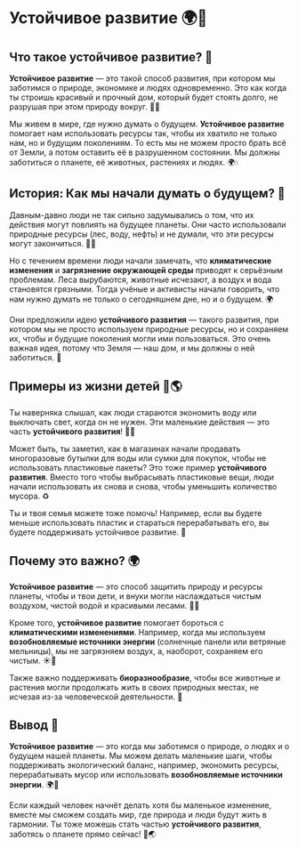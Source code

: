 # Устойчивое развитие 🌍💚

## Что такое **устойчивое развитие**? 🌱

**Устойчивое развитие** — это такой способ развития, при котором мы заботимся о природе, экономике и людях одновременно. Это как когда ты строишь красивый и прочный дом, который будет стоять долго, не разрушая при этом природу вокруг. 🏡🌳

Мы живем в мире, где нужно думать о будущем. **Устойчивое развитие** помогает нам использовать ресурсы так, чтобы их хватило не только нам, но и будущим поколениям. То есть мы не можем просто брать всё от Земли, а потом оставить её в разрушенном состоянии. Мы должны заботиться о планете, её животных, растениях и людях. 🌍💧

## История: Как мы начали думать о будущем? 🔮

Давным-давно люди не так сильно задумывались о том, что их действия могут повлиять на будущее планеты. Они часто использовали природные ресурсы (лес, воду, нефть) и не думали, что эти ресурсы могут закончиться. 🌲💧

Но с течением времени люди начали замечать, что **климатические изменения** и **загрязнение окружающей среды** приводят к серьёзным проблемам. Леса вырубаются, животные исчезают, а воздух и вода становятся грязными. Тогда учёные и активисты начали говорить, что нам нужно думать не только о сегодняшнем дне, но и о будущем. 🌍

Они предложили идею **устойчивого развития** — такого развития, при котором мы не просто используем природные ресурсы, но и сохраняем их, чтобы и будущие поколения могли ими пользоваться. Это очень важная идея, потому что Земля — наш дом, и мы должны о ней заботиться. 🏡

## Примеры из жизни детей 🌱🌎

Ты наверняка слышал, как люди стараются экономить воду или выключать свет, когда он не нужен. Эти маленькие действия — это часть **устойчивого развития**! 🌊💡

Может быть, ты заметил, как в магазинах начали продавать многоразовые бутылки для воды или сумки для покупок, чтобы не использовать пластиковые пакеты? Это тоже пример **устойчивого развития**. Вместо того чтобы выбрасывать пластиковые вещи, люди начали использовать их снова и снова, чтобы уменьшить количество мусора. ♻️

Ты и твоя семья можете тоже помочь! Например, если вы будете меньше использовать пластик и стараться перерабатывать его, вы будете поддерживать устойчивое развитие. 🌿

## Почему это важно? 🌍

**Устойчивое развитие** — это способ защитить природу и ресурсы планеты, чтобы и твои дети, и внуки могли наслаждаться чистым воздухом, чистой водой и красивыми лесами. 🌲💧

Кроме того, **устойчивое развитие** помогает бороться с **климатическими изменениями**. Например, когда мы используем **возобновляемые источники энергии** (солнечные панели или ветряные мельницы), мы не загрязняем воздух, а, наоборот, сохраняем его чистым. ☀️💨

Также важно поддерживать **биоразнообразие**, чтобы все животные и растения могли продолжать жить в своих природных местах, не исчезая из-за человеческой деятельности. 🦋

## Вывод 🧠

**Устойчивое развитие** — это когда мы заботимся о природе, о людях и о будущем нашей планеты. Мы можем делать маленькие шаги, чтобы поддерживать экологический баланс, например, экономить ресурсы, перерабатывать мусор или использовать **возобновляемые источники энергии**. 🌍💚

Если каждый человек начнёт делать хотя бы маленькое изменение, вместе мы сможем создать мир, где природа и люди будут жить в гармонии. Ты тоже можешь стать частью **устойчивого развития**, заботясь о планете прямо сейчас! 🌱🌏

